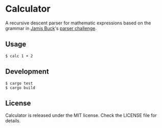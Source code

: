 # Calculator

A recursive descent parser for mathematic expressions based on the
grammar in [Jamis Buck][jamis]'s [parser challenge][challenge].

[jamis]: https://github.com/jamis
[challenge]: http://weblog.jamisbuck.org/2016/9/17/weekly-programming-challenge-8.html

## Usage

```
$ calc 1 + 2
```

## Development

```
$ cargo test
$ cargo build
```

## License

Calculator is released under the MIT license. Check the LICENSE file for details.
